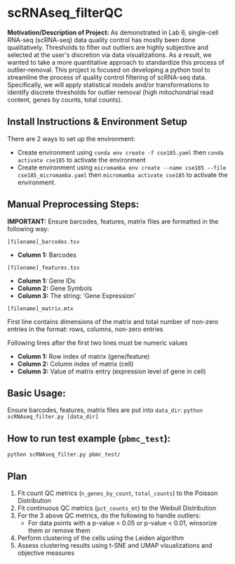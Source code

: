 # scRNAseq_filterQC

**Motivation/Description of Project:** As demonstrated in Lab 6, single-cell RNA-seq (scRNA-seq) data quality control has mostly been done qualitatively. Thresholds to filter out outliers are highly subjective and selected at the user's discretion via data visualizations. As a result, we wanted to take a more quantitative approach to standardize this process of outlier-removal. This project is focused on developing a python tool to streamline the process of quality control filtering of scRNA-seq data. Specifically, we will apply statistical models and/or transformations to identify discrete thresholds for outlier removal (high mitochondrial read content, genes by counts, total counts). 

## Install Instructions & Environment Setup
There are 2 ways to set up the environment: 
- Create environment using `conda env create -f cse185.yaml` then `conda activate cse185` to activate the environment 
- Create environment using `micromamba env create --name cse185 --file cse185_micromamba.yaml` then `micromamba activate cse185` to activate the environment.

## Manual Preprocessing Steps:
**IMPORTANT:** Ensure barcodes, features, matrix files are formatted in the following way:

`[filename]_barcodes.tsv`
- **Column 1:** Barcodes

`[filename]_features.tsv`
- **Column 1:** Gene IDs
- **Column 2:** Gene Symbols
- **Column 3:** The string: 'Gene Expression'

`[filename]_matrix.mtx`

First line contains dimensions of the matrix and total number of non-zero entries in the format: rows, columns, non-zero entries

Following lines after the first two lines must be numeric values
- **Column 1:** Row index of matrix (gene/feature)
- **Column 2:** Column index of matrix (cell)
- **Column 3:** Value of matrix entry (expression level of gene in cell)

## Basic Usage:
Ensure barcodes, features, matrix files are put into `data_dir`:
`python scRNAseq_filter.py [data_dir]`

## How to run test example (`pbmc_test`):
`python scRNAseq_filter.py pbmc_test/`

## Plan
 1. Fit count QC metrics (`n_genes_by_count`, `total_counts`) to the Poisson Distribution
 2. Fit continuous QC metrics (`pct_counts_mt`) to the Weibull Distribution
 3. For the 3 above QC metrics, do the following to handle outliers:
    - For data points with a p-value < 0.05 or p-value < 0.01, winsorize them or remove them
 4. Perform clustering of the cells using the Leiden algorithm
 5. Assess clustering results using t-SNE and UMAP visualizations and objective measures

